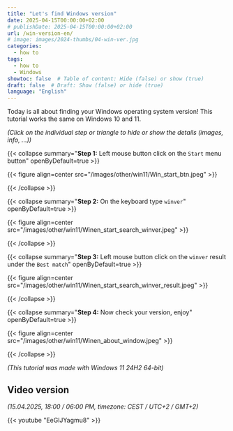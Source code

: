 ```yaml
---
title: "Let's find Windows version"
date: 2025-04-15T00:00:00+02:00
# publishDate: 2025-04-15T00:00:00+02:00
url: /win-version-en/
# image: images/2024-thumbs/04-win-ver.jpg
categories: 
  - how to
tags: 
  - how to
  - Windows
showtoc: false  # Table of content: Hide (false) or show (true)
draft: false  # Draft: Show (false) or hide (true)
language: "English"
---
```


Today is all about finding your Windows operating system version! This tutorial works the same on Windows 10 and 11.

*(Click on the individual step or triangle to hide or show the details (images, info, ...))*

{{< collapse summary="**Step 1:** Left mouse button click on the `Start` menu button" openByDefault=true >}}

   {{< figure align=center src="/images/other/win11/Win_start_btn.jpeg" >}}

{{< /collapse >}}

{{< collapse summary="**Step 2:** On the keyboard type `winver`" openByDefault=true >}}

   {{< figure align=center src="/images/other/win11/Winen_start_search_winver.jpeg" >}}

{{< /collapse >}}

{{< collapse summary="**Step 3:** Left mouse button click on the `winver` result under the `Best match`" openByDefault=true >}}

   {{< figure align=center src="/images/other/win11/Winen_start_search_winver_result.jpeg" >}}

{{< /collapse >}}

{{< collapse summary="**Step 4:** Now check your version, enjoy" openByDefault=true >}}

   {{< figure align=center src="/images/other/win11/Winen_about_window.jpeg" >}}

{{< /collapse >}}

*(This tutorial was made with Windows 11 24H2 64-bit)*

## Video version

*(15.04.2025, 18:00 / 06:00 PM, timezone: CEST / UTC+2 / GMT+2)*

{{< youtube "EeGlJYagmu8" >}}